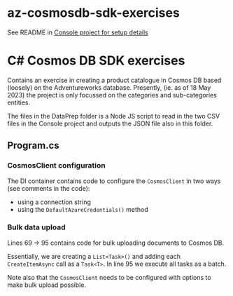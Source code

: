 # az-cosmosdb-sdk-exercises
See README in [Console project for setup details](./CosmosDbProductCatalogue.Console/README.md)

# C# Cosmos DB SDK exercises
Contains an exercise in creating a product catalogue in Cosmos DB based (loosely) on the Adventureworks database. Presently, (ie. as of 18 May 2023) the project is only focussed on the categories and sub-categories entities.

The files in the DataPrep folder is a Node JS script to read in the two CSV files in the Console project and outputs the JSON file also in this folder.

## Program.cs
### CosmosClient configuration
The DI container contains code to configure the ```CosmosClient``` in two ways (see comments in the code): 
* using a connection string
* using the ```DefaultAzureCredentials()``` method

### Bulk data upload
Lines 69 -> 95 contains code for bulk uploading documents to Cosmos DB. 

Essentially, we are creating a ```List<Task>()``` and adding each ```CreateItemAsync``` call as a ```Task<T>```. In line 95 we execute all tasks as a batch.

Note also that the ```CosmosClient``` needs to be configured with options to make bulk upload possible.
